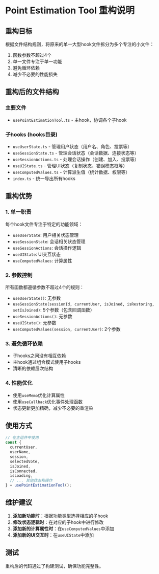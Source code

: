 # Point Estimation Tool 重构说明

## 重构目标

根据文件结构规则，将原来的单一大型hook文件拆分为多个专注的小文件：

1. 函数参数不超过4个
2. 单一文件专注于单一功能
3. 避免循环依赖
4. 减少不必要的性能损失

## 重构后的文件结构

### 主要文件
- `usePointEstimationTool.ts` - 主hook，协调各个子hook

### 子hooks (hooks目录)
- `useUserState.ts` - 管理用户状态（用户名、角色、投票等）
- `useSessionState.ts` - 管理会话状态（会话数据、连接状态等）
- `useSessionActions.ts` - 处理会话操作（创建、加入、投票等）
- `useUIState.ts` - 管理UI状态（复制状态、错误模态框等）
- `useComputedValues.ts` - 计算派生值（统计数据、权限等）
- `index.ts` - 统一导出所有hooks

## 重构优势

### 1. 单一职责
每个hook文件专注于特定的功能领域：
- `useUserState`: 用户相关状态管理
- `useSessionState`: 会话相关状态管理
- `useSessionActions`: 会话操作逻辑
- `useUIState`: UI交互状态
- `useComputedValues`: 计算属性

### 2. 参数控制
所有函数都遵循参数不超过4个的规则：
- `useUserState()`: 无参数
- `useSessionState(sessionId, currentUser, isJoined, isRestoring, setIsJoined)`: 5个参数（包含回调函数）
- `useSessionActions()`: 无参数
- `useUIState()`: 无参数
- `useComputedValues(session, currentUser)`: 2个参数

### 3. 避免循环依赖
- 子hooks之间没有相互依赖
- 主hook通过组合模式使用子hooks
- 清晰的依赖层次结构

### 4. 性能优化
- 使用`useMemo`优化计算属性
- 使用`useCallback`优化事件处理函数
- 状态更新更加精确，减少不必要的重渲染

## 使用方式

```typescript
// 在主组件中使用
const {
  currentUser,
  userName,
  session,
  selectedVote,
  isJoined,
  isConnected,
  isLoading,
  // ... 其他状态和操作
} = usePointEstimationTool();
```

## 维护建议

1. **添加新功能时**：根据功能类型选择相应的子hook
2. **修改状态逻辑时**：在对应的子hook中进行修改
3. **添加新的计算属性时**：在`useComputedValues`中添加
4. **添加新的UI交互时**：在`useUIState`中添加

## 测试

重构后的代码通过了构建测试，确保功能完整性。 